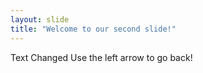 ```yaml
---
layout: slide
title: "Welcome to our second slide!"
---
```

Text Changed
Use the left arrow to go back!
